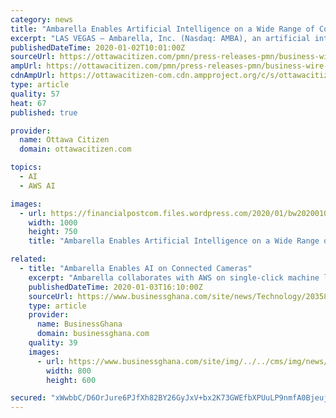 ```yaml
---
category: news
title: "Ambarella Enables Artificial Intelligence on a Wide Range of Connected Cameras Using Amazon SageMaker Neo"
excerpt: "LAS VEGAS — Ambarella, Inc. (Nasdaq: AMBA), an artificial intelligence (AI) vision silicon company, today announced that Ambarella and Amazon Web Services, Inc. (AWS) customers can now use Amazon SageMaker Neo to train machine learning (ML) models once ..."
publishedDateTime: 2020-01-02T10:01:00Z
sourceUrl: https://ottawacitizen.com/pmn/press-releases-pmn/business-wire-news-releases-pmn/ambarella-enables-artificial-intelligence-on-a-wide-range-of-connected-cameras-using-amazon-sagemaker-neo/wcm/f8d91c0d-7432-4360-997f-331ad29ec7e4
ampUrl: https://ottawacitizen.com/pmn/press-releases-pmn/business-wire-news-releases-pmn/ambarella-enables-artificial-intelligence-on-a-wide-range-of-connected-cameras-using-amazon-sagemaker-neo/wcm/f8d91c0d-7432-4360-997f-331ad29ec7e4/amp
cdnAmpUrl: https://ottawacitizen-com.cdn.ampproject.org/c/s/ottawacitizen.com/pmn/press-releases-pmn/business-wire-news-releases-pmn/ambarella-enables-artificial-intelligence-on-a-wide-range-of-connected-cameras-using-amazon-sagemaker-neo/wcm/f8d91c0d-7432-4360-997f-331ad29ec7e4/amp
type: article
quality: 57
heat: 67
published: true

provider:
  name: Ottawa Citizen
  domain: ottawacitizen.com

topics:
  - AI
  - AWS AI

images:
  - url: https://financialpostcom.files.wordpress.com/2020/01/bw20200102005052_ambarella_and_aws_ces_2020.jpeg
    width: 1000
    height: 750
    title: "Ambarella Enables Artificial Intelligence on a Wide Range of Connected Cameras Using Amazon SageMaker Neo"

related:
  - title: "Ambarella Enables AI on Connected Cameras"
    excerpt: "Ambarella collaborates with AWS on single-click machine learning for edge applications Ambarella, Inc. (Nasdaq: AMBA), an artificial intelligence (AI) vision silicon company, today announced that Ambarella and Amazon Web Services, Inc. (AWS) customers can now use Amazon SageMaker Neo to train machine learning (ML) models once and run them on ..."
    publishedDateTime: 2020-01-03T16:10:00Z
    sourceUrl: https://www.businessghana.com/site/news/Technology/203582/Ambarella-Enables-AI-on-Connected-Cameras
    type: article
    provider:
      name: BusinessGhana
      domain: businessghana.com
    quality: 39
    images:
      - url: https://www.businessghana.com/site/img/../../cms/img/news/2020-01-03-1346071.jpg
        width: 800
        height: 600

secured: "xWwbbC/D6OrJure6PJfXh82BY26GyJxV+bx2K73GWEfbXPUuLP9nmfA0Bjeujp8k0ChExZXfQ2fgs+c3l8J+dhJRvy+9esyFsSH7jy5Uqv39vcRdxAaAOkwQGuDShRe2QB5A7uDNSXnmpsZ9TSCWPkZphvsbXjTVBefGGHeoAbL6vbvnQXHLpBb2SzOlQtY42KtXR1ufSHSvrtUywjyGbn17+2wHPGIpUFfcycpHCklqgJqVAwNla3mbM3PTzPuWtTx42AmJzEy+GyN0UObA26iU4cIcLROrwDVCTK3CGjg=;/59B1WZTGXc+uxUZHi0rLQ=="
---
```


